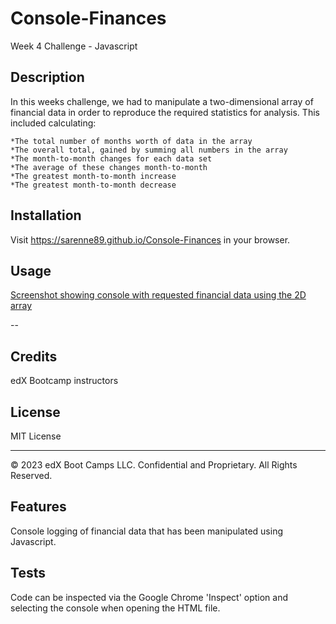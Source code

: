 # Console-Finances

Week 4 Challenge - Javascript

## Description

In this weeks challenge, we had to manipulate a two-dimensional array of financial data in order to reproduce the required statistics for analysis. This included calculating:

    *The total number of months worth of data in the array
    *The overall total, gained by summing all numbers in the array
    *The month-to-month changes for each data set
    *The average of these changes month-to-month
    *The greatest month-to-month increase
    *The greatest month-to-month decrease

## Installation

Visit https://sarenne89.github.io/Console-Finances in your browser.

## Usage

[Screenshot showing console with requested financial data using the 2D array](img/console.png)

--

## Credits

edX Bootcamp instructors

## License

MIT License

---

© 2023 edX Boot Camps LLC. Confidential and Proprietary. All Rights Reserved.

## Features

Console logging of financial data that has been manipulated using Javascript.

## Tests

Code can be inspected via the Google Chrome 'Inspect' option and selecting the console when opening the HTML file.
